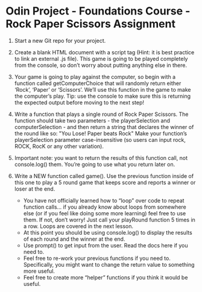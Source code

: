 # Odin Project - Foundations Course - Rock Paper Scissors Assignment

1. Start a new Git repo for your project.

2. Create a blank HTML document with a script tag (Hint: it is best practice to link an external .js file). This game is going to be played completely from the console, so don’t worry about putting anything else in there.

3. Your game is going to play against the computer, so begin with a function called getComputerChoice that will randomly return either ‘Rock’, ‘Paper’ or ‘Scissors’. We’ll use this function in the game to make the computer’s play. Tip: use the console to make sure this is returning the expected output before moving to the next step!

4. Write a function that plays a single round of Rock Paper Scissors. The function should take two parameters - the playerSelection and computerSelection - and then return a string that declares the winner of the round like so: "You Lose! Paper beats Rock"
Make your function’s playerSelection parameter case-insensitive (so users can input rock, ROCK, RocK or any other variation).

5. Important note: you want to return the results of this function call, not console.log() them. You’re going to use what you return later on.

6. Write a NEW function called game(). Use the previous function inside of this one to play a 5 round game that keeps score and reports a winner or loser at the end.
	- You have not officially learned how to “loop” over code to repeat function calls… if you already know about loops from somewhere else (or if you feel like doing some more learning) feel free to use them. If not, don’t worry! Just call your playRound function 5 times in a row. Loops are covered in the next lesson.
	- At this point you should be using console.log() to display the results of each round and the winner at the end.
	- Use prompt() to get input from the user. Read the docs here if you need to.
	- Feel free to re-work your previous functions if you need to. Specifically, you might want to change the return value to something more useful.
	- Feel free to create more “helper” functions if you think it would be useful.